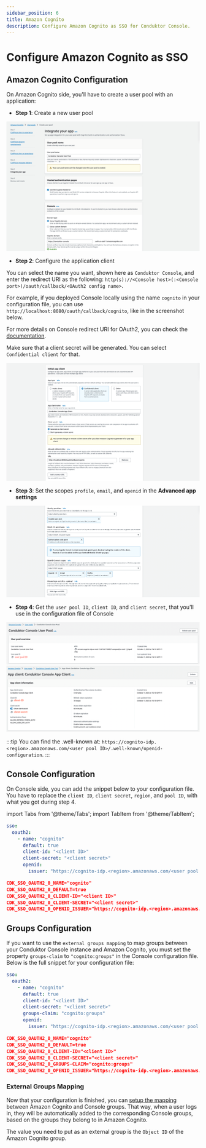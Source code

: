 ```yaml
---
sidebar_position: 6
title: Amazon Cognito
description: Configure Amazon Cognito as SSO for Conduktor Console.
---
```


# Configure Amazon Cognito as SSO

## Amazon Cognito Configuration

On Amazon Cognito side, you'll have to create a user pool with an application:

- **Step 1**: Create a new user pool

![](../../assets/cognito-user-pool.png)

- **Step 2**: Configure the application client

You can select the name you want, shown here as `Conduktor Console`, and enter the redirect URI as the following: `http(s)://<Console host>(:<Console port>)/oauth/callback/<OAuth2 config name>`. 

For example, if you deployed Console locally using the name `cognito` in your configuration file, you can use `http://localhost:8080/oauth/callback/cognito`, like in the screenshot below.

For more details on Console redirect URI for OAuth2, you can check the [documentation](generic-oauth2.md#more-details-on-console-external-url).

Make sure that a client secret will be generated. You can select `Confidential client` for that.

![](../../assets/cognito-app-client.png)

- **Step 3**: Set the scopes `profile`, `email`, and `openid` in the **Advanced app settings**

![](../../assets/cognito-scopes.png)


- **Step 4**: Get the `user pool ID`, `client ID`, and `client secret`, that you'll use in the configuration file of Console

![](../../assets/cognito-user-pool-id.png)
![](../../assets/cognito-client-id-secret.png)

:::tip
You can find the .well-known at: `https://cognito-idp.<region>.amazonaws.com/<user pool ID>/.well-known/openid-configuration`.
:::

## Console Configuration

On Console side, you can add the snippet below to your configuration file. You have to replace the `client ID`, `client secret`, `region`, and `pool ID`, with what you got during step 4.

import Tabs from '@theme/Tabs'; import TabItem from '@theme/TabItem';

<Tabs>
<TabItem value="YAML  File" label="YAML File">

```yaml title="platform-config.yaml"
sso:
  oauth2:
    - name: "cognito"
      default: true
      client-id: "<client ID>"
      client-secret: "<client secret>"
      openid:
        issuer: "https://cognito-idp.<region>.amazonaws.com/<user pool ID>"
```

</TabItem>
<TabItem value="Environment Variables" label="Environment Variables">

```json title=".env"
CDK_SSO_OAUTH2_0_NAME="cognito"
CDK_SSO_OAUTH2_0_DEFAULT=true
CDK_SSO_OAUTH2_0_CLIENT-ID="<client ID>"
CDK_SSO_OAUTH2_0_CLIENT-SECRET="<client secret>"
CDK_SSO_OAUTH2_0_OPENID_ISSUER="https://cognito-idp.<region>.amazonaws.com/<user pool ID>"
```

</TabItem>
</Tabs>

## Groups Configuration

If you want to use the `external groups mapping` to map groups between your Conduktor Console instance and Amazon Cognito, you must set the property `groups-claim` to `"cognito:groups"` in the Console configuration file. Below is the full snippet for your configuration file:

<Tabs>
<TabItem value="YAML  File" label="YAML File">

```yaml title="platform-config.yaml"
sso:
  oauth2:
    - name: "cognito"
      default: true
      client-id: "<client ID>"
      client-secret: "<client secret>"
      groups-claim: "cognito:groups"
      openid:
        issuer: "https://cognito-idp.<region>.amazonaws.com/<user pool ID>"
```

</TabItem>
<TabItem value="Environment Variables" label="Environment Variables">

```json title=".env"
CDK_SSO_OAUTH2_0_NAME="cognito"
CDK_SSO_OAUTH2_0_DEFAULT=true
CDK_SSO_OAUTH2_0_CLIENT-ID="<client ID>"
CDK_SSO_OAUTH2_0_CLIENT-SECRET="<client secret>"
CDK_SSO_OAUTH2_0_GROUPS-CLAIM="cognito:groups"
CDK_SSO_OAUTH2_0_OPENID_ISSUER="https://cognito-idp.<region>.amazonaws.com/<user pool ID>"
```

</TabItem>
</Tabs>

### External Groups Mapping

Now that your configuration is finished, you can [setup the mapping](../../external-group-sync/#create-an-external-group-mapping) between Amazon Cognito and Console groups. That way, when a user logs in, they will be automatically added to the corresponding Console groups, based on the groups they belong to in Amazon Cognito.

The value you need to put as an external group is the `Object ID` of the Amazon Cognito group.
